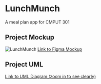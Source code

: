 # LunchMunch
A meal plan app for CMPUT 301

## Project Mockup

![LunchMunch](https://user-images.githubusercontent.com/59628363/195246436-08eb0f53-8a67-4e69-af6f-827cb756eec5.png)
[Link to Figma Mockup](https://www.figma.com/file/OPS8HUPxFzCqwsDFSTLIXL/Mockup?node-id=0%3A1)

## Project UML

[Link to UML Diagram (zoom in to see clearly)](https://drive.google.com/file/d/1vcfz5boj_dtu_KTiFz1BNAAyM8OKz52T/view?usp=sharing)
